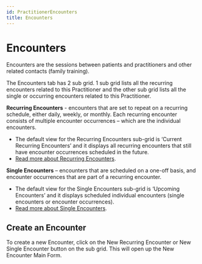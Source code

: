 ```yaml
---
id: PractitionerEncounters
title: Encounters
---
```

# Encounters 
Encounters are the sessions between patients and practitioners and other related contacts (family training). 

The Encounters tab has 2 sub grid. 1 sub grid lists all the recurring encounters related to this Practitioner and the other sub grid lists all the single or occurring encounters related to this Practitioner.

**Recurring Encounters** - encounters that are set to repeat on a recurring schedule, either daily, weekly, or monthly. Each recurring encounter consists of multiple encounter occurrences – which are the individual encounters.
- The default view for the Recurring Encounters sub-grid is ‘Current Recurring Encounters’ and it displays all recurring encounters that still have encounter occurrences scheduled in the future. 
- [Read more about Recurring Encounters](/docs/Scheduling/RecurringEncounters). 

**Single Encounters** – encounters that are scheduled on a one-off basis, and encounter occurrences that are part of a recurring encounter. 
- The default view for the Single Encounters sub-grid is ‘Upcoming Encounters’ and it displays scheduled individual encounters (single encounters or encounter occurrences). 
- [Read more about Single Encounters](/docs/Scheduling/SingleEncounters). 

## Create an Encounter 
To create a new Encounter, click on the New Recurring Encounter or New Single Encounter button on the sub grid. This will open up the New Encounter Main Form.
